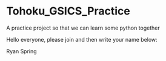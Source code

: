 # Tohoku_GSICS_Practice
A practice project so that we can learn some python together

Hello everyone, please join and then write your name below:

Ryan Spring
